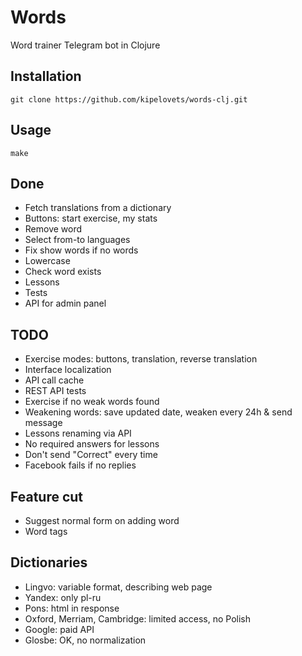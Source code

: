 # Words

Word trainer Telegram bot in Clojure

## Installation

`git clone https://github.com/kipelovets/words-clj.git`

## Usage

`make`

## Done

* Fetch translations from a dictionary
* Buttons: start exercise, my stats
* Remove word
* Select from-to languages
* Fix show words if no words
* Lowercase
* Check word exists
* Lessons
* Tests
* API for admin panel

## TODO

* Exercise modes: buttons, translation, reverse translation
* Interface localization
* API call cache
* REST API tests
* Exercise if no weak words found
* Weakening words: save updated date, weaken every 24h & send message
* Lessons renaming via API
* No required answers for lessons
* Don't send "Correct" every time
* Facebook fails if no replies

## Feature cut

* Suggest normal form on adding word
* Word tags

## Dictionaries

* Lingvo: variable format, describing web page
* Yandex: only pl-ru
* Pons: html in response
* Oxford, Merriam, Cambridge: limited access, no Polish
* Google: paid API
* Glosbe: OK, no normalization
